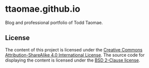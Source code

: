 # ttaomae.github.io

Blog and professional portfolio of Todd Taomae.

## License

The content of this project is licensed under the
[Creative Commons Attribution-ShareAlike 4.0 International License](LICENSE-CONTENT.md).
The source code for displaying the content is licensed under the
[BSD 2-Clause license](LICENSE-SOURCE.md).
